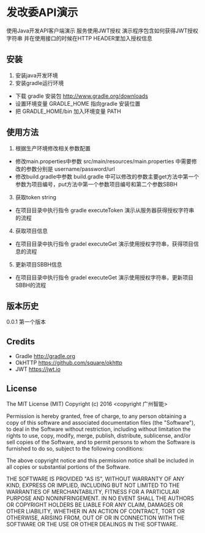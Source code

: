 # 发改委API演示

使用Java开发API客户端演示
服务使用JWT授权
演示程序包含如何获得JWT授权字符串
并在使用接口的时候在HTTP HEADER里加入授权信息

## 安装

1. 安装java开发环境
2. 安装gradle运行环境
- 下载 gradle 安装包 http://www.gradle.org/downloads
- 设置环境变量 GRADLE_HOME 指向gradle 安装位置
- 把 GRADLE_HOME/bin 加入环境变量 PATH


## 使用方法

1. 根据生产环境修改相关参数配置
- 修改main.properties中参数
src/main/resources/main.properties 中需要修改的参数分别是 username/password/url
- 修改build.gradle中参数 
build.gradle 中可以修改的参数主要get方法中第一个参数为项目编号，put方法中第一个参数项目编号和第二个参数SBBH
3. 获取token string
- 在项目目录中执行指令 gradle executeToken
演示从服务器获得授权字符串的流程
4. 获取项目信息
- 在项目目录中执行指令 gradel executeGet
演示使用授权字符串，获得项目信息的流程
5. 更新项目SBBH信息
- 在项目目录中执行指令 gradel executeGet
演示使用授权字符串，更新项目SBBH的流程

## 版本历史

0.0.1 第一个版本

## Credits

- Gradle http://gradle.org
- OkHTTP https://github.com/square/okhttp
- JWT https://jwt.io

## License

The MIT License (MIT)
Copyright (c) 2016 <copyright 广州智能>

Permission is hereby granted, free of charge, to any person obtaining a copy of this software and associated documentation files (the "Software"), to deal in the Software without restriction, including without limitation the rights to use, copy, modify, merge, publish, distribute, sublicense, and/or sell copies of the Software, and to permit persons to whom the Software is furnished to do so, subject to the following conditions:

The above copyright notice and this permission notice shall be included in all copies or substantial portions of the Software.

THE SOFTWARE IS PROVIDED "AS IS", WITHOUT WARRANTY OF ANY KIND, EXPRESS OR IMPLIED, INCLUDING BUT NOT LIMITED TO THE WARRANTIES OF MERCHANTABILITY, FITNESS FOR A PARTICULAR PURPOSE AND NONINFRINGEMENT. IN NO EVENT SHALL THE AUTHORS OR COPYRIGHT HOLDERS BE LIABLE FOR ANY CLAIM, DAMAGES OR OTHER LIABILITY, WHETHER IN AN ACTION OF CONTRACT, TORT OR OTHERWISE, ARISING FROM, OUT OF OR IN CONNECTION WITH THE SOFTWARE OR THE USE OR OTHER DEALINGS IN THE SOFTWARE.